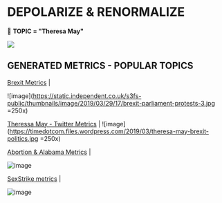 # DEPOLARIZE & RENORMALIZE 
&#x1F34E; **TOPIC = "Theresa May"**

![](https://smallbiztrends.com/wp-content/uploads/2016/05/shutterstock_311472353-850x476.jpg)


## GENERATED METRICS - POPULAR TOPICS
[Brexit Metrics](https://github.com/murchie85/BREXIT-TWITTER/blob/master/BREXIT.ipynb ) |    

![image](https://static.independent.co.uk/s3fs-public/thumbnails/image/2019/03/29/17/brexit-parliament-protests-3.jpg =250x)

[Theressa May - Twitter Metrics](https://github.com/murchie85/MAY-TWITTER-ANALYSIS/blob/master/May.ipynb) | 
![image](https://timedotcom.files.wordpress.com/2019/03/theresa-may-brexit-politics.jpg =250x)

[Abortion & Alabama Metrics](https://github.com/murchie85/-ALABAMA-Metrics/blob/master/ALABAMA.ipynb) |  

![image](https://thenypost.files.wordpress.com/2019/05/alabama-abortion-ban.jpg?quality=90&strip=all&w=618&h=410&crop=1)

[SexStrike metrics](https://github.com/murchie85/TwitterStreamFilter/blob/master/SEXSTRIKE.ipynb) |  

![image](https://i.ytimg.com/vi/VCJfT9CTuds/maxresdefault.jpg)

